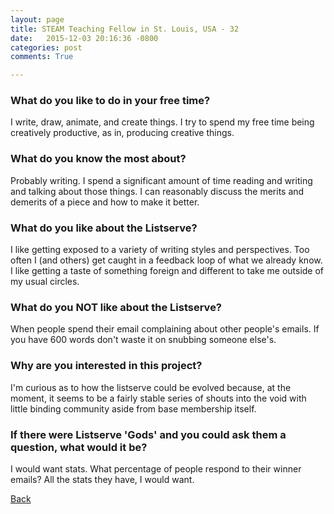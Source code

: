 ```yaml
---
layout: page
title: STEAM Teaching Fellow in St. Louis, USA - 32
date:   2015-12-03 20:16:36 -0800
categories: post
comments: True

---
```


### What do you like to do in your free time?
<p>I write, draw, animate, and create things. I try to spend my free time being creatively productive, as in, producing creative things.</p>

### What do you know the most about?
<p>Probably writing. I spend a significant amount of time reading and writing and talking about those things. I can reasonably discuss the merits and demerits of a piece and how to make it better.</p>

### What do you like about the Listserve?
<p>I like getting exposed to a variety of writing styles and perspectives. Too often I (and others) get caught in a feedback loop of what we already know. I like getting a taste of something foreign and different to take me outside of my usual circles.</p>

### What do you NOT like about the Listserve?
<p>When people spend their email complaining about other people's emails. If you have 600 words don't waste it on snubbing someone else's.</p>

### Why are you interested in this project?
<p>I'm curious as to how the listserve could be evolved because, at the moment, it seems to be a fairly stable series of shouts into the void with little binding community aside from base membership itself.</p>

### If there were Listserve 'Gods' and you could ask them a question, what would it be?
<p>I would want stats. What percentage of people respond to their winner emails? All the stats they have, I would want.</p>

[Back][1]

[1]: /home/responders/all